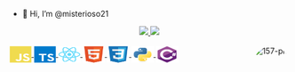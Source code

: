 - 👋 Hi, I’m @misterioso21
<!---
misterioso21/misterioso21 is a ✨ special ✨ repository because its `README.md` (this file) appears on your GitHub profile.
You can click the Preview link to take a look at your changes.
--->

<div align="center">
  <a href="https://github.com/misterioso21">
  <img height="180em" src="https://github-readme-stats.vercel.app/api?username=misterioso21&show_icons=true&theme=dark&include_all_commits=true&count_private=true"/>
  <img height="180em" src="https://github-readme-stats.vercel.app/api/top-langs/?username=misterioso21&layout=compact&langs_count=7&theme=dark"/>
</div>

  
<div style="display: inline_block"><br>
  <img align="center" alt="157-Js" height="30" width="40" src="https://raw.githubusercontent.com/devicons/devicon/master/icons/javascript/javascript-plain.svg">
  <img align="center" alt="157-Ts" height="30" width="40" src="https://raw.githubusercontent.com/devicons/devicon/master/icons/typescript/typescript-plain.svg">
  <img align="center" alt="157-React" height="30" width="40" src="https://raw.githubusercontent.com/devicons/devicon/master/icons/react/react-original.svg">
  <img align="center" alt="157-HTML" height="30" width="40" src="https://raw.githubusercontent.com/devicons/devicon/master/icons/html5/html5-original.svg">
  <img align="center" alt="157-CSS" height="30" width="40" src="https://raw.githubusercontent.com/devicons/devicon/master/icons/css3/css3-original.svg">
  <img align="center" alt="157-Python" height="30" width="40" src="https://raw.githubusercontent.com/devicons/devicon/master/icons/python/python-original.svg">
  <img align="center" alt="157-Csharp" height="30" width="40" src="https://raw.githubusercontent.com/devicons/devicon/master/icons/csharp/csharp-original.svg">
  <img align="right" alt="157-pic" height="150" style="border-radius:50px;" src="https://cdn.discordapp.com/attachments/957428822003843112/960693124617875486/giphy.gif">
</div>
